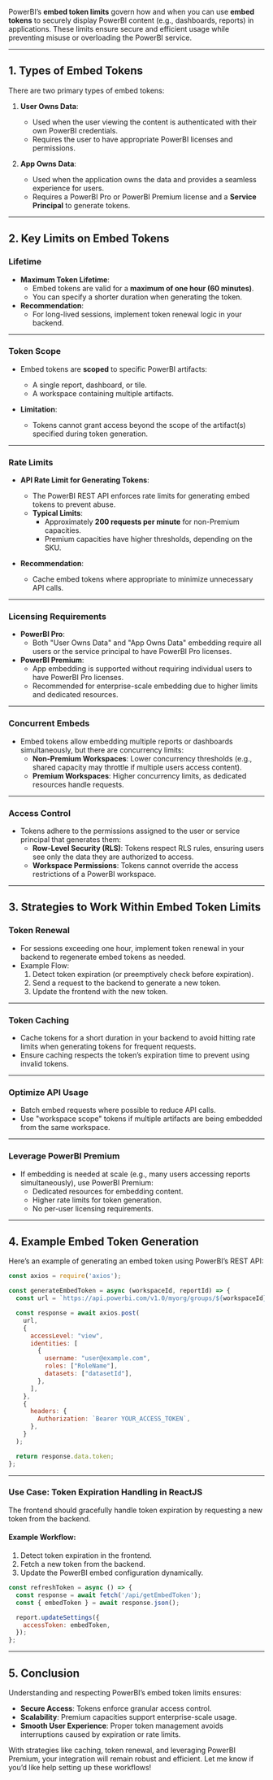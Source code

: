 PowerBI’s **embed token limits** govern how and when you can use **embed tokens** to securely display PowerBI content (e.g., dashboards, reports) in applications. These limits ensure secure and efficient usage while preventing misuse or overloading the PowerBI service.

---

## **1. Types of Embed Tokens**
There are two primary types of embed tokens:
1. **User Owns Data**:
   - Used when the user viewing the content is authenticated with their own PowerBI credentials.
   - Requires the user to have appropriate PowerBI licenses and permissions.

2. **App Owns Data**:
   - Used when the application owns the data and provides a seamless experience for users.
   - Requires a PowerBI Pro or PowerBI Premium license and a **Service Principal** to generate tokens.

---

## **2. Key Limits on Embed Tokens**

### **Lifetime**
- **Maximum Token Lifetime**: 
  - Embed tokens are valid for a **maximum of one hour (60 minutes)**.
  - You can specify a shorter duration when generating the token.
- **Recommendation**:
  - For long-lived sessions, implement token renewal logic in your backend.

---

### **Token Scope**
- Embed tokens are **scoped** to specific PowerBI artifacts:
  - A single report, dashboard, or tile.
  - A workspace containing multiple artifacts.

- **Limitation**:
  - Tokens cannot grant access beyond the scope of the artifact(s) specified during token generation.

---

### **Rate Limits**
- **API Rate Limit for Generating Tokens**:
  - The PowerBI REST API enforces rate limits for generating embed tokens to prevent abuse.
  - **Typical Limits**:
    - Approximately **200 requests per minute** for non-Premium capacities.
    - Premium capacities have higher thresholds, depending on the SKU.

- **Recommendation**:
  - Cache embed tokens where appropriate to minimize unnecessary API calls.

---

### **Licensing Requirements**
- **PowerBI Pro**:
  - Both "User Owns Data" and "App Owns Data" embedding require all users or the service principal to have PowerBI Pro licenses.
- **PowerBI Premium**:
  - App embedding is supported without requiring individual users to have PowerBI Pro licenses.
  - Recommended for enterprise-scale embedding due to higher limits and dedicated resources.

---

### **Concurrent Embeds**
- Embed tokens allow embedding multiple reports or dashboards simultaneously, but there are concurrency limits:
  - **Non-Premium Workspaces**: Lower concurrency thresholds (e.g., shared capacity may throttle if multiple users access content).
  - **Premium Workspaces**: Higher concurrency limits, as dedicated resources handle requests.

---

### **Access Control**
- Tokens adhere to the permissions assigned to the user or service principal that generates them:
  - **Row-Level Security (RLS)**: Tokens respect RLS rules, ensuring users see only the data they are authorized to access.
  - **Workspace Permissions**: Tokens cannot override the access restrictions of a PowerBI workspace.

---

## **3. Strategies to Work Within Embed Token Limits**

### **Token Renewal**
- For sessions exceeding one hour, implement token renewal in your backend to regenerate embed tokens as needed.
- Example Flow:
  1. Detect token expiration (or preemptively check before expiration).
  2. Send a request to the backend to generate a new token.
  3. Update the frontend with the new token.

---

### **Token Caching**
- Cache tokens for a short duration in your backend to avoid hitting rate limits when generating tokens for frequent requests.
- Ensure caching respects the token’s expiration time to prevent using invalid tokens.

---

### **Optimize API Usage**
- Batch embed requests where possible to reduce API calls.
- Use "workspace scope" tokens if multiple artifacts are being embedded from the same workspace.

---

### **Leverage PowerBI Premium**
- If embedding is needed at scale (e.g., many users accessing reports simultaneously), use PowerBI Premium:
  - Dedicated resources for embedding content.
  - Higher rate limits for token generation.
  - No per-user licensing requirements.

---

## **4. Example Embed Token Generation**

Here’s an example of generating an embed token using PowerBI’s REST API:

```javascript
const axios = require('axios');

const generateEmbedToken = async (workspaceId, reportId) => {
  const url = `https://api.powerbi.com/v1.0/myorg/groups/${workspaceId}/reports/${reportId}/GenerateToken`;

  const response = await axios.post(
    url,
    {
      accessLevel: "view",
      identities: [
        {
          username: "user@example.com",
          roles: ["RoleName"],
          datasets: ["datasetId"],
        },
      ],
    },
    {
      headers: {
        Authorization: `Bearer YOUR_ACCESS_TOKEN`,
      },
    }
  );

  return response.data.token;
};
```

---

### **Use Case: Token Expiration Handling in ReactJS**
The frontend should gracefully handle token expiration by requesting a new token from the backend.

#### Example Workflow:
1. Detect token expiration in the frontend.
2. Fetch a new token from the backend.
3. Update the PowerBI embed configuration dynamically.

```javascript
const refreshToken = async () => {
  const response = await fetch('/api/getEmbedToken');
  const { embedToken } = await response.json();

  report.updateSettings({
    accessToken: embedToken,
  });
};
```

---

## **5. Conclusion**

Understanding and respecting PowerBI’s embed token limits ensures:
- **Secure Access**: Tokens enforce granular access control.
- **Scalability**: Premium capacities support enterprise-scale usage.
- **Smooth User Experience**: Proper token management avoids interruptions caused by expiration or rate limits.

With strategies like caching, token renewal, and leveraging PowerBI Premium, your integration will remain robust and efficient. Let me know if you’d like help setting up these workflows!